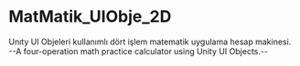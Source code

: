 # MatMatik_UIObje_2D
Unıty UI Objeleri kullanımlı dört işlem matematik uygulama hesap makinesi.
--A four-operation math practice calculator using Unity UI Objects.--
